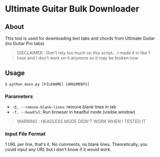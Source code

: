 # Ultimate Guitar Bulk Downloader

## About

This tool is used for downloading text tabs and chords from Ultimate Guitar (no Guitar Pro tabs)

> DISCLAIMER : Don't rely too much on this script... I made it in like 1 hour and I don't work on it anymore so it may be broken now

## Usage

`$ python main.py [FILENAME] [ARGUMENTS]`

### Parameters

- `-b, --remove-blank-lines`: remove blank lines in tab
- `-f, --headful`: Run browser in headful mode (visible window)

> WARNING : HEADLESS MODE DIDN'T WORK WHEN I TESTED IT

### Input File Format

1 URL per line, that's it. No comments, no blank lines. Theoretically, you could input any URL but i don't know if it would work.
